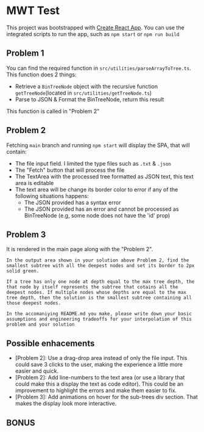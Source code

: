 # MWT Test

This project was bootstrapped with [Create React App](https://github.com/facebook/create-react-app). You can use the integrated scripts to run the app, such as `npm start` or `npm run build`  

## Problem 1

You can find the required function in `src/utilities/parseArrayToTree.ts`.
This function does 2 things:
 - Retrieve a `BinTreeNode` object with the recursive function `getTreeNode`(located in `src/utilities/getTreeNode.ts`)
 - Parse to JSON & Format the BinTreeNode, return this result

This function is called in "Problem 2"
 
## Problem 2

Fetching `main` branch and running `npm start` will display the SPA, that will contain:
- The file input field. I limited the type files such as `.txt` & `.json` 
- The "Fetch" button that will process the file
- The TextArea with the processed tree formatted as JSON text, this text area is editable
- The text area will be change its border color to error if any of the following situations happens:
  - The JSON provided has a syntax error
  - The JSON provided has an error and cannot be processed as BinTreeNode (e.g, some node does not have the 'id' prop)
  
## Problem 3

It is rendered in the main page along with the "Problem 2".

```
In the output area shown in your solution above Problem 2, find the smallest subtree with all the deepest nodes and set its border to 2px solid green.

If a tree has only one node at depth equal to the max tree depth, the that node by itself represents the subtree that cotains all the deepest nodes. If multiple nodes whose depths are equal to the max tree depth, then the solution is the smallest subtree containing all those deepest nodes.

In the accomaniying README.md you make, please write down your basic assumptions and engineering tradeoffs for your interpolation of this problem and your solution
``` 


## Possible enhacements
- [Problem 2]: Use a drag-drop area instead of only the file input. This could save 3 clicks to the user, making the experience a little more easier and quick.      
- [Problem 2]: Add line-numbers to the text area (or use a library that could make this a display the text as code editor). This could be an improvement to highlight the errors and make them easier to fix.  
- [Problem 3]: Add animations on hover for the sub-trees div section. That makes the display look more interactive.


## BONUS


